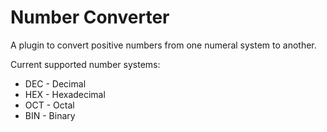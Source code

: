# **Number Converter**

A plugin to convert positive numbers from one numeral system to another.<br>

Current supported number systems:
- DEC - Decimal
- HEX - Hexadecimal
- OCT - Octal
- BIN - Binary